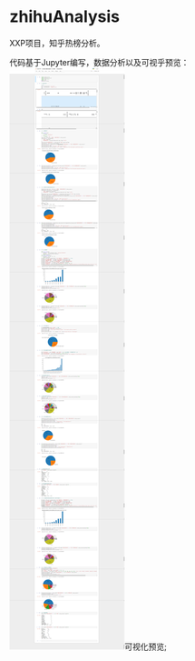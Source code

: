 # zhihuAnalysis

XXP项目，知乎热榜分析。

代码基于Jupyter编写，数据分析以及可视乎预览：![微信图片_20211021104521](.\screenshot-localhost_8888-2021.10.21-22_26_01.png)可视化预览;

